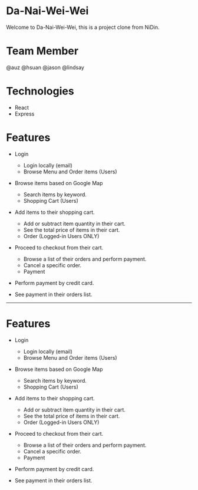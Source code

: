 # Da-Nai-Wei-Wei

Welcome to Da-Nai-Wei-Wei, this is a project clone from NiDin.

# Team Member

@auz
@hsuan
@jason
@lindsay

# Technologies

- React
- Express

# Features

- Login

  - Login locally (email)
  - Browse Menu and Order items (Users)

- Browse items based on Google Map

  - Search items by keyword.
  - Shopping Cart (Users)

- Add items to their shopping cart.

  - Add or subtract item quantity in their cart.
  - See the total price of items in their cart.
  - Order (Logged-in Users ONLY)

- Proceed to checkout from their cart.

  - Browse a list of their orders and perform payment.
  - Cancel a specific order.
  - Payment

- Perform payment by credit card.
- See payment in their orders list.

---

# Features

- Login

  - Login locally (email)
  - Browse Menu and Order items (Users)

- Browse items based on Google Map

  - Search items by keyword.
  - Shopping Cart (Users)

- Add items to their shopping cart.

  - Add or subtract item quantity in their cart.
  - See the total price of items in their cart.
  - Order (Logged-in Users ONLY)

- Proceed to checkout from their cart.

  - Browse a list of their orders and perform payment.
  - Cancel a specific order.
  - Payment

- Perform payment by credit card.
- See payment in their orders list.
